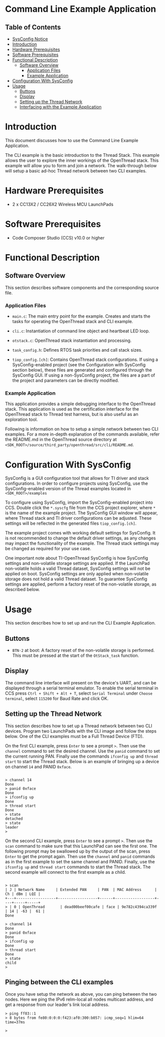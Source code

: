 # Command Line Example Application

## Table of Contents

* [SysConfig Notice](#sysconfig-notice)
* [Introduction](#intro)
* [Hardware Prerequisites](#hardware-prereqs)
* [Software Prerequisites](#software-prereqs)
* [Functional Description](#functional-desc)
  * [Software Overview](#software-overview)
    * [Application Files](#application)
    * [Example Application](#example-application)
* [Configuration With SysConfig](#sysconfig)
* [Usage](#usage)
  * [Buttons](#usage-buttons)
  * [Display](#usage-display)
  * [Setting up the Thread Network](#usage-setup-nwk)
  * [Interfacing with the Example Application](#usage-control)

# <a name="intro"></a> Introduction

This document discusses how to use the Command Line Example Application.

The CLI example is the basic introduction to the Thread Stack. This example
allows the user to explore the inner workings of the OpenThread stack. This
example will allow you to form and join a network. The walk-through below will
setup a basic ad-hoc Thread network between two CLI examples.


# <a name="hardware-prereqs"></a> Hardware Prerequisites

- 2 x CC13X2 / CC26X2 Wireless MCU LaunchPads


# <a name="software-prereqs"></a> Software Prerequisites

- Code Composer Studio (CCS) v10.0 or higher


# <a name="functional-desc"></a> Functional Description


## <a name="software-overview"></a> Software Overview

This section describes software components and the corresponding source file.


### <a name="application"></a> Application Files

- `main.c`: The main entry point for the example. Creates and starts the tasks
  for operating the OpenThread stack and CLI example.

- `cli.c`: Instantiation of command line object and heartbeat LED loop.

- `otstack.c`: OpenThread stack instantiation and processing.

- `task_config.h`: Defines RTOS task priorities and call stack sizes.

- `tiop_config.[ch]`: Contains OpenThread stack configurations. If using a
  SysConfig-enabled project (see the Configuration with SysConfig section
  below), these files are generated and configured through the SysConfig GUI.
  If using a non-SysConfig project, the files are a part of the project and
  parameters can be directly modified.


### <a name="example-application"></a> Example Application

This application provides a simple debugging interface to the OpenThread stack.
This application is used as the certification interface for the OpenThread
stack to Thread test harness, but is also useful as an exploration tool.

Following is information on how to setup a simple network between two CLI
examples. For a more in-depth explanation of the commands available, refer the
README.md in the OpenThread source directory at
`<SDK_ROOT>/source/third_party/openthread/src/cli/README.md`.


# <a name="sysconfig"></a> Configuration With SysConfig

SysConfig is a GUI configuration tool that allows for TI driver and stack
configurations. In order to configure projects using SysConfig, use the
SysConfig-enabled version of the Thread examples located in
`<SDK_ROOT>/examples`

To configure using SysConfig, import the SysConfig-enabled project into CCS.
Double click the `*.syscfg` file from the CCS project explorer, where `*` is
the name of the example project. The SysConfig GUI window will appear, where
Thread stack and TI driver configurations can be adjusted. These settings will
be reflected in the generated files `tiop_config.[ch]`.

The example project comes with working default settings for SysConfig. It is
not recommended to change the default driver settings, as any changes may
impact the functionality of the example. The Thread stack settings may be
changed as required for your use case.

One important note about TI-OpenThread SysConfig is how SysConfig settings and
non-volatile storage settings are applied. If the LaunchPad non-volatile holds
a valid Thread dataset, SysConfig settings will not be applied on boot.
SysConfig settings are only applied when non-volatile storage does not hold a
valid Thread dataset. To guarantee SysConfig settings are applied, perform a
factory reset of the non-volatile storage, as described below.


# <a name="usage"></a> Usage

This section describes how to set up and run the CLI Example Application.

## <a name="usage-buttons"></a> Buttons

- `BTN-2` at boot: A factory reset of the non-volatile storage is
  performed.  This must be pressed at the start of the `OtStack_task` function.

## <a name="usage-display"></a> Display

The command line interface will present on the device's UART, and can be
displayed through a serial terminal emulator. To enable the serial terminal in
CCS press `Ctrl + Shift + Alt + T`, select `Serial Terminal` under `Choose
terminal`, select `115200` for Baud Rate and click OK.


## <a name="usage-setup-nwk"></a> Setting up the Thread Network

This section describes how to set up a Thread network between two CLI devices.
Program two LaunchPads with the CLI image and follow the steps below. One of
the CLI examples must be a Full Thread Device (FTD).

On the first CLI example, press `Enter` to see a prompt `>`. Then use the
`channel` command to set the desired channel. Use the `panid` command to set
the current running PAN. Finally use the commands `ifconfig up` and `thread
start` to start the Thread stack. Below is an example of bringing up a device
on channel `14` and PANID `0xface`.

```

> channel 14
Done
> panid 0xface
Done
> ifconfig up
Done
> thread start
Done
> state
detached
> state
leader
>
```

On the second CLI example, press `Enter` to see a prompt `>`. Then use the
`scan` command to make sure that this LaunchPad can see the first one. The
following prompt may be swallowed up by the output of the scan, press `Enter`
to get the prompt again. Then use the `channel` and `panid` commands as in the
first example to set the same channel and PANID. Finally, use the `ifconfig up`
and `thread start` commands to start the Thread stack. The second example will
connect to the first example as a child.

```

> scan
| J | Network Name     | Extended PAN     | PAN  | MAC Address      | Ch | dBm | LQI |
+---+------------------+------------------+------+------------------+----+-----+-----+
> | 0 | OpenThread       | dead00beef00cafe | face | 9e782c4394ca339f | 14 | -63 |  61 |
Done

> channel 14
Done
> panid 0xface
Done
> ifconfig up
Done
> thread start
Done
> state
child
>
```


## <a name="usage-control"></a> Pinging between the CLI examples

Once you have setup the network as above, you can ping between the two nodes.
Here we ping the IPv6 relm-local all nodes multicast address, and get a
response from our leader's link local address.

```
> ping ff03::1
> 8 bytes from fe80:0:0:0:f423:af0:300:b057: icmp_seq=1 hlim=64 time=37ms

>
```
